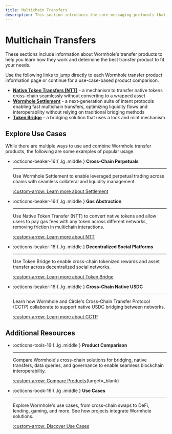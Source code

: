 ```yaml
---
title: Multichain Transfers
description: This section introduces the core messaging protocols that power seamless cross-chain communication and asset transfer within the Wormhole ecosystem.
---
```


# Multichain Transfers

These sections include information about Wormhole's transfer products to help you learn how they work and determine the best transfer product to fit your needs.

Use the following links to jump directly to each Wormhole transfer product information page or continue for a use-case-based product comparison.

- [**Native Token Transfers (NTT)**](/docs/learn/transfers/native-token-transfers/) - a mechanism to transfer native tokens cross-chain seamlessly without converting to a wrapped asset
- [**Wormhole Settlement**](/docs/learn/transfers/settlement/) - a next-generation suite of intent protocols enabling fast multichain transfers, optimizing liquidity flows and interoperability without relying on traditional bridging methods
- [**Token Bridge**](/docs/learn/transfers/token-bridge/) - a bridging solution that uses a lock and mint mechanism

## Explore Use Cases

While there are multiple ways to use and combine Wormhole transfer products, the following are some examples of popular usage.

<div class="grid cards" markdown>

-   :octicons-beaker-16:{ .lg .middle } **Cross-Chain Perpetuals**

    ---

    Use Wormhole Settlement to enable leveraged perpetual trading across chains with seamless collateral and liquidity management.

    [:custom-arrow: Learn more about Settlement](/docs/learn/messaging/wormhole-settlement/overview/)

-   :octicons-beaker-16:{ .lg .middle } **Gas Abstraction**

    ---

    Use Native Token Transfer (NTT) to convert native tokens and allow users to pay gas fees with any token across different networks, removing friction in multichain interactions.

    [:custom-arrow: Learn more about NTT](/docs/build/contract-integrations/native-token-transfers/)

-   :octicons-beaker-16:{ .lg .middle } **Decentralized Social Platforms**

    ---

    Use Token Bridge to enable cross-chain tokenized rewards and asset transfer across decentralized social networks.

    [:custom-arrow: Learn more about Token Bridge](/docs/build/contract-integrations/token-bridge/)

- :octicons-beaker-16:{ .lg .middle } **Cross-Chain Native USDC**

    ---

    Learn how Wormhole and Circle's Cross-Chain Transfer Protocol (CCTP) collaborate to support native USDC bridging between networks.

    [:custom-arrow: Learn more about CCTP](/docs/learn/transfers/cctp/)

</div>

## Additional Resources

<div class="grid cards" markdown>

-   :octicons-tools-16:{ .lg .middle } **Product Comparison**

    ---

    Compare Wormhole's cross-chain solutions for bridging, native transfers, data queries, and governance to enable seamless blockchain interoperability.

    [:custom-arrow: Compare Products](/docs/build/start-building/products/){target=\_blank}

-   :octicons-book-16:{ .lg .middle } **Use Cases**

    ---

    Explore Wormhole's use cases, from cross-chain swaps to DeFi, lending, gaming, and more. See how projects integrate Wormhole solutions.

    [:custom-arrow: Discover Use Cases](/docs/build/start-building/use-cases/)


</div>